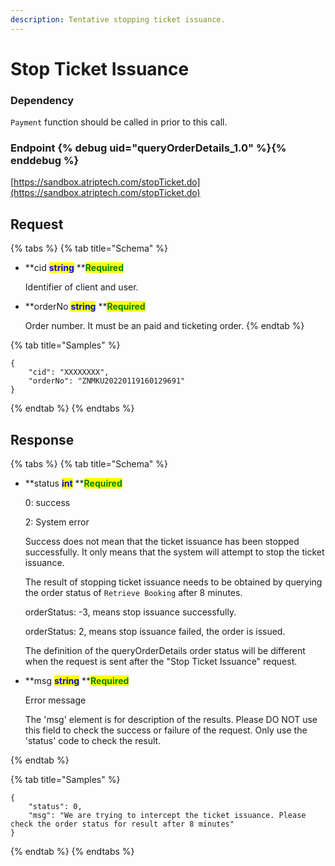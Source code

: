 ```yaml
---
description: Tentative stopping ticket issuance.
---
```


# Stop Ticket Issuance

### Dependency

`Payment` function should be called in prior to this call.

### Endpoint {% debug uid="queryOrderDetails_1.0" %}{% enddebug %}

[https://sandbox.atriptech.com/stopTicket.do](https://sandbox.atriptech.com/stopTicket.do)

## Request

{% tabs %}
{% tab title="Schema" %}
*   **cid **<mark style="color:blue;">**string**</mark>**  **<mark style="color:green;">**Required**</mark>

    Identifier of client and user.
    
*   **orderNo **<mark style="color:blue;">**string**</mark>**  **<mark style="color:green;">**Required**</mark>

    Order number. It must be an paid and ticketing order.
{% endtab %}

{% tab title="Samples" %}
```
{
    "cid": "XXXXXXXX",
    "orderNo": "ZNMKU20220119160129691"
}             
```
{% endtab %}
{% endtabs %}

## Response

{% tabs %}
{% tab title="Schema" %}
*   **status **<mark style="color:blue;">**int**</mark>**  **<mark style="color:green;">**Required**</mark>

    0: success

    2: System error

    Success does not mean that the ticket issuance has been stopped successfully. It only means that the system will attempt to stop the ticket issuance.

    The result of stopping ticket issuance needs to be obtained by querying the order status of `Retrieve Booking` after 8 minutes.

    orderStatus: -3, means stop issuance successfully.
    
    orderStatus: 2, means stop issuance failed, the order is issued.

    The definition of the queryOrderDetails order status will be different when the request is sent after the "Stop Ticket Issuance" request.


*   **msg **<mark style="color:blue;">**string**</mark>**  **<mark style="color:green;">**Required**</mark>

    Error message
    
    The 'msg' element is for description of the results. Please DO NOT use this field to check the success or failure of the request. Only use the 'status' code to check the result.

{% endtab %}

{% tab title="Samples" %}
```
{
    "status": 0,
    "msg": "We are trying to intercept the ticket issuance. Please check the order status for result after 8 minutes"
}
```
{% endtab %}
{% endtabs %}
